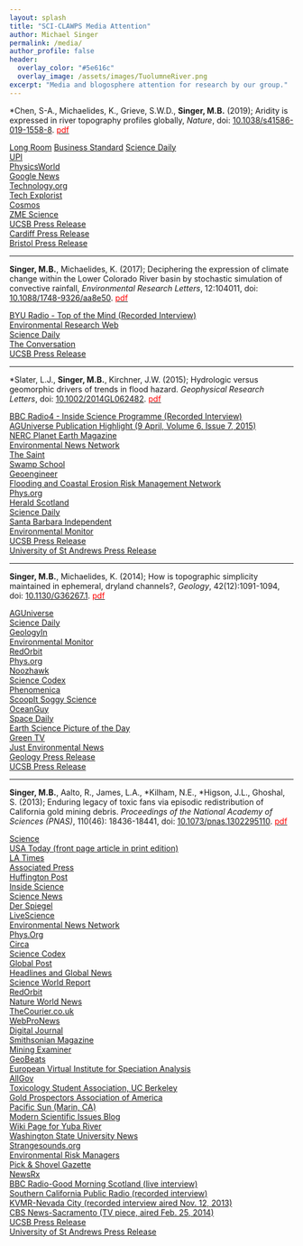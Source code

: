 ```yaml
---
layout: splash
title: "SCI-CLAWPS Media Attention"
author: Michael Singer 
permalink: /media/
author_profile: false
header:
  overlay_color: "#5e616c"
  overlay_image: /assets/images/TuolumneRiver.png
excerpt: "Media and blogosphere attention for research by our group."
---
```


*Chen, S-A., Michaelides, K., Grieve, S.W.D., **Singer, M.B.** (2019); Aridity is expressed in river topography profiles globally, _Nature_, doi: [	10.1038/s41586-019-1558-8]( https://www.nature.com/articles/s41586-019-1558-8). [<span style="color:red">pdf</span>](http://nature.com)

[Long Room](https://www.longroom.com/discussion/1629783/new-research-identifies-a-climate-signature-in-rivers-globally)
[Business Standard](http://ct.moreover.com/?a=40243098132&p=1pl&v=1&x=gAdO5tCCd37gGu8SWVY0-w)
[Science Daily](http://ct.moreover.com/?a=40203925136&p=1pl&v=1&x=6WjL5nZYyn2o7ieqf9n2qg)<br>
[UPI](http://ct.moreover.com/?a=40205458272&p=1pl&v=1&x=bpNeKCojBHs90769Lp9lDg)<br>
[PhysicsWorld](http://ct.moreover.com/?a=40212377230&p=1pl&v=1&x=ph2qm4LOuG1_9KU4qeyPNQ)<br>
[Google News](https://news.google.com/__i/rss/rd/articles/CBMiRGh0dHBzOi8vcGh5c2ljc3dvcmxkLmNvbS9hL3JlZ2lvbmFsLWNsaW1hdGUtc2hhcGVzLXJpdmVyLXRvcG9ncmFwaHkv0gEA?oc=5)<br>
[Technology.org](https://www.technology.org/2019/09/18/new-research-identifies-a-climate-signature-in-rivers-globally/)<br>
[Tech Explorist](https://www.techexplorist.com/study-discovers-clear-climatic-signature-rivers-globally/26499/)<br>
[Cosmos](https://cosmosmagazine.com/climate/when-the-river-runs-dry)<br>
[ZME Science](https://www.zmescience.com/science/geology/climate-rivers-20092019/)<br>
[UCSB Press Release](https://www.news.ucsb.edu/2019/019622/rivers-shaped-climate)<br>
[Cardiff Press Release](https://www.cardiff.ac.uk/news/view/1591834-new-research-identifies-a-climate-signature-in-rivers-globally)<br>
[Bristol Press Release](https://www.bristol.ac.uk/news/2019/september/climate-signature-in-rivers.html)<br>

****

**Singer, M.B.**, Michaelides, K. (2017); Deciphering the expression of climate change within the Lower Colorado River basin by stochastic simulation of convective rainfall, 
   _Environmental Research Letters_, 12:104011, doi: [10.1088/1748-9326/aa8e50](https://iopscience.iop.org/article/10.1088/1748-9326/aa8e50). [<span style="color:red">pdf</span>](https://iopscience.iop.org/article/10.1088/1748-9326/aa8e50/pdf)

[BYU Radio - Top of the Mind (Recorded Interview)](http://www.byuradio.org/episode/11197daf-e4f6-4924-8601-deeb3f4fd287?playhead=2229&autoplay=true)<br>
[Environmental Research Web](http://environmentalresearchweb.org/cws/article/yournews/70284)<br>
[Science Daily](https://www.sciencedaily.com/releases/2017/10/171011135856.htm)<br>
[The Conversation](https://theconversation.com/how-understanding-regional-rainstorms-will-help-the-world-manage-climate-change-87041)<br>
[UCSB Press Release](http://www.news.ucsb.edu/2017/018250/wither-heavy-storms)<br>

****

*Slater, L.J., **Singer, M.B.**, Kirchner, J.W. (2015); Hydrologic versus geomorphic drivers of trends in flood hazard. _Geophysical Research Letters_, doi: [10.1002/2014GL062482](http://onlinelibrary.wiley.com/doi/10.1002/2014GL062482/abstract). [<span style="color:red">pdf</span>](http://onlinelibrary.wiley.com/doi/10.1002/2014GL062482/pdf)	
   
[BBC Radio4 - Inside Science Programme (Recorded Interview)](http://downloads.bbc.co.uk/podcasts/radio4/inscience/inscience_20150312-1700a.mp3)<br>
[AGUniverse Publication Highlight (9 April, Volume 6, Issue 7, 2015)](https://www.magnetmail.net/actions/email_web_version.cfm?recipient_id=1443463157&message_id=9817918&user_id=AGU_&group_id=985919&jobid=27074328)<br>
[NERC Planet Earth Magazine](http://www.nerc.ac.uk/latest/publications/planetearth/aut15-channels/)<br>
[Environmental News Network](http://www.enn.com/ecosystems/article/48204)<br>
[The Saint](http://www.thesaint-online.com/2015/02/research-will-help-to-prevent-future-floods/)<br>
[Swamp School](http://swampschool.org/blog/paradigm-shift-in-flood-hazard-analysis/http://www.geoengineer.org/news-center/news/item/1055-new-parameter-in-flood-risk-assessment-recent-study-reveals)<br>
[Geoengineer](http://www.geoengineer.org/news-center/news/item/1055-new-parameter-in-flood-risk-assessment-recent-study-reveals)<br>
[Flooding and Coastal Erosion Risk Management Network](http://www.fcerm.net/news/trends-channel-capacity-do-modify-flood-hazards-1)<br>
[Phys.org](http://phys.org/news/2015-01-channel-capacity-accurate-hazard.html)<br>
[Herald Scotland](http://www.heraldscotland.com/news/home-news/scientists-measure-flood-risk.116801723)<br>
[Science Daily](http://www.sciencedaily.com/releases/2015/01/150122133221.htm)<br>
[Santa Barbara Independent](http://www.independent.com/news/2015/jan/23/recalculating-flood-damage-potential/)<br>
[Environmental Monitor](http://www.fondriest.com/news/channel-shape-water-flows-need-considered-accurate-flood-hazard-risk-assessments.htm)<br>
[UCSB Press Release](http://www.news.ucsb.edu/2015/014782/going-flow)<br>
[University of St Andrews Press Release](http://www.st-andrews.ac.uk/news/archive/2015/title,253532,en.php)<br>

****

**Singer, M.B.**, Michaelides, K. (2014); How is topographic simplicity maintained in ephemeral, dryland channels?, _Geology_, 42(12):1091-1094, doi: [10.1130/G36267.1](https://pubs.geoscienceworld.org/gsa/geology/article/42/12/1091/131480/how-is-topographic-simplicity-maintained-in). [<span style="color:red">pdf</span>](/assets/pdfs/publications/Singer_Michaelides_2014.pdf)	
   
[AGUniverse](http://membership.agu.org/aguniverse/)<br>
[Science Daily](http://www.sciencedaily.com/releases/2014/10/141023142314.htm)<br>
[GeologyIn](http://www.geologyin.com/2014/10/desert-streams-deceptively-simple.html)<br>
[Environmental Monitor](http://www.fondriest.com/news/desert-streams.htm)<br>
[RedOrbit](https://www.redorbit.com/news/science/1113265061/desert-streams-are-deceptively-simple-102614/)<br>
[Phys.org](http://phys.org/news/2014-10-simple-topography-dryland-channels-paradox.html)<br>
[Noozhawk](http://www.noozhawk.com/article/simple_topography_of_dryland_channels_presents_interesting_paradox_for_ucsb)<br>
[Science Codex](http://www.sciencecodex.com/desert_streams_deceptively_simple-144161)<br>
[Phenomenica](http://www.phenomenica.com/desert-streams-deceptively-simple/)<br>
[ScoopIt Soggy Science](http://www.scoop.it/t/soggyscience/p/4030540171/2014/10/26/desert-streams-deceptively-simple)<br>
[OceanGuy](http://www.oceanguy.us/climate/desert-streams-deceptively-simple/)<br>
[Space Daily](http://www.spacedaily.com/reports/Desert_Streams_Deceptively_Simple_999.html)<br>
[Earth Science Picture of the Day](https://www.facebook.com/pages/Earth-Science-Picture-of-the-Day/302983839136?hc_location=timeline)<br>
[Green TV](http://greentv.com/energy/desert-streams-deceptively-simple/)<br>
[Just Environmental News](http://www.justenvironews.com/desert-streams-deceptively-simple/)<br>
[Geology Press Release](http://www.geosociety.org/news/pr/2014/14-79.htm)<br>
[UCSB Press Release](http://www.news.ucsb.edu/2014/014459/desert-streams-deceptively-simple)<br>

****

**Singer, M.B.**, Aalto, R., James, L.A., *Kilham, N.E., *Higson, J.L., Ghoshal, S. (2013); Enduring 
   legacy of toxic fans via episodic redistribution of California gold mining debris. _Proceedings of the 
   National Academy of Sciences (PNAS)_, 110(46): 18436-18441, doi: [10.1073/pnas.1302295110](http://www.pnas.org/content/110/46/18436.short). [<span style="color:red">pdf</span>](http://www.pnas.org/content/110/46/18436.full.pdf)	
   
[Science](http://news.sciencemag.org/earth/2013/10/scienceshot-gold-mining-and-damage-wrought)<br>
[USA Today (front page article in print edition)](http://www.usatoday.com/story/news/nation/2013/10/28/mercury-gold-rush-california/3191565/)<br>
[LA Times](http://www.latimes.com/science/sciencenow/la-sci-sn-mercury-gold-sierra-nevada-20131028,0,2647821.story#axzz2j7mVbrpv)<br>
[Associated Press](http://bigstory.ap.org/article/gold-rush-era-mercury-flows-downstream-calif)<br>
[Huffington Post](http://www.huffingtonpost.com/2013/11/06/california-mercury-climate-change_n_4213167.html?1383785238)<br>
[Inside Science](http://www.insidescience.org/content/there%E2%80%99s-gold-them-thar-hills-and-toxic-mercury/1475)<br>
[Science News](https://www.sciencenews.org/article/mercury-contamination-california-last-10000-years)<br>
[Der Spiegel](http://www.spiegel.de/wissenschaft/natur/abholzung-und-quecksilbervergiftung-der-hohe-preis-des-goldes-a-930360.html)<br>
[LiveScience](http://www.livescience.com/40794-gold-rush-mercury-pollution.html)<br>
[Environmental News Network](http://www.enn.com/wildlife/article/46612)<br>
[Phys.Org](http://phys.org/news/2013-10-documents-contaminant-legacy-california-gold.html)<br>
[Circa](http://cir.ca/news/gold-mining-hurts-california-waterways)<br>
[Science Codex](http://www.sciencecodex.com/ucsb_researcher_documents_the_enduring_contaminant_legacy_of_the_california_gold_rush-121886)<br>
[Global Post](http://www.globalpost.com/dispatch/news/science/131029/california-gold-rush-left-toxic-mercury-legacy-study-shows)<br>
[Headlines and Global News](http://www.hngn.com/articles/16109/20131029/california-gold-rush-mercury-remnants-could-be-contaminating-water-seafood.htm)<br>
[Science World Report](http://www.scienceworldreport.com/articles/10558/20131029/mercury-gold-mining-still-impacts-environment-california.htm)<br>
[RedOrbit](http://www.redorbit.com/news/science/1112987691/toxic-legacy-of-california-gold-rush-102913/)<br>
[Nature World News](http://www.natureworldnews.com/articles/4672/20131029/mercury-contamination-the-lesser-known-legacy-of-the-california-gold-rus.htm)<br>
[TheCourier.co.uk](http://www.thecourier.co.uk/news/local/fife/st-andrews-experts-say-toxic-flood-legacy-of-us-gold-rush-is-worse-than-previously-thought-1.146711)<br>
[WebProNews](http://www.webpronews.com/mercury-from-gold-rush-contaminating-wildlife-today-2013-10)<br>
[Digital Journal](http://www.digitaljournal.com/article/361187)<br>
[Smithsonian Magazine](http://blogs.smithsonianmag.com/smartnews/2013/10/the-gold-rush-left-behind-mercury-thats-still-contaminating-california/)<br>
[Mining Examiner](http://www.911metallurgist.com/blog/mercury-used-over-a-century-ago-to-mine-for-gold-is-still-polluting-california)<br>
[GeoBeats](http://www.youtube.com/watch?v=8IndI8IpyL4)<br>
[European Virtual Institute for Speciation Analysis](http://www.speciation.net/News/Toxic-mercury-remnants-of-gold-rush-will-seep-into-San-Francisco-area-waterways-for-millennia-;~/2013/11/07/6954.html)<br>
[AllGov](http://www.allgov.com/usa/ca/news/top-stories/californias-gold-mine-legacy-10000-years-of-toxic-mercury-sloshing-down-131114?news=851625)<br>
[Toxicology Student Association, UC Berkeley](http://toxsa.berkeley.edu/news/tox-in-the-news/71-tox-news-nov-11)<br>
[Gold Prospectors Association of America](http://www.goldprospectors.org/Communication/ArticlesandInformation/tabid/153/EntryId/769/The-new-gold-rush-is-mercury.aspx)<br>
[Pacific Sun (Marin, CA)](http://www.pacificsun.com/news/environment/article_c2b88564-4bf6-11e3-a1f5-0019bb30f31a.html)<br>
[Modern Scientific Issues Blog](http://modernscientificissues.blogspot.co.uk/2013/11/long-term-effects-of-gold-rush-we-have.html)<br>
[Wiki Page for Yuba River](http://en.wikipedia.org/wiki/Yuba_River)<br>
[Washington State University News](http://news.wsu.edu/2013/12/03/rock-doc-column-mercury-lingers-from-good-old-days/#.Up7Yz-KYiYw)<br>
[Strangesounds.org](http://strangesounds.org/2013/12/toxic-remnants-of-californias-gold-rush-in-san-francisco-waterways-for-millennia.html)<br>
[Environmental Risk Managers](http://www.environmentalriskmanagers.com/mercury-sediment-carried-forth-by-california-floods)<br>
[Pick & Shovel Gazette](http://www.wichitagpaa.org/uploads/PNS_FEB_MAR_2014_Marketing.pdf)<br>
[NewsRx](http://www.newsrx.com/newsletters/Science-Letter/2013-12-20/3812202013754SL.html)<br>
[BBC Radio-Good Morning Scotland (live interview)](https://people.eri.ucsb.edu/~bliss/mercury.mp3)<br>
[Southern California Public Radio (recorded interview)]()<br>
[KVMR-Nevada City (recorded interview aired Nov. 12, 2013)](https://people.eri.ucsb.edu/~bliss/Yuba_Fan_Hg_Legacy.mp3)<br>
[CBS News-Sacramento (TV piece, aired Feb. 25, 2014)](http://sacramento.cbslocal.com/2014/02/26/researcher-10000-years-of-gold-rush-mercury-washing-downstream/)<br>
[UCSB Press Release](http://www.ia.ucsb.edu/pa/display.aspx?pkey=3136)<br>
[University of St Andrews Press Release](http://www.st-andrews.ac.uk/news/archive/2013/title,229402,en.php)<br>
 

